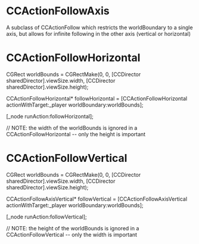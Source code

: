 CCActionFollowAxis
==================

A subclass of CCActionFollow which restricts the worldBoundary to a single axis, but allows for infinite following in the other axis (vertical or horizontal)



CCActionFollowHorizontal
========================


CGRect worldBounds = CGRectMake(0, 0, [CCDirector sharedDirector].viewSize.width, [CCDirector sharedDirector].viewSize.height);

CCActionFollowHorizontal* followHorizontal = [CCActionFollowHorizontal actionWithTarget:_player worldBoundary:worldBounds];

[_node runAction:followHorizontal];
    
// NOTE: the width of the worldBounds is ignored in a CCActionFollowHorizontal -- only the height is important


CCActionFollowVertical
========================


CGRect worldBounds = CGRectMake(0, 0, [CCDirector sharedDirector].viewSize.width, [CCDirector sharedDirector].viewSize.height);

CCActionFollowAxisVertical* followVertical = [CCActionFollowAxisVertical actionWithTarget:_player worldBoundary:worldBounds];

[_node runAction:followVertical];

// NOTE: the height of the worldBounds is ignored in a CCActionFollowVertical -- only the width is important
